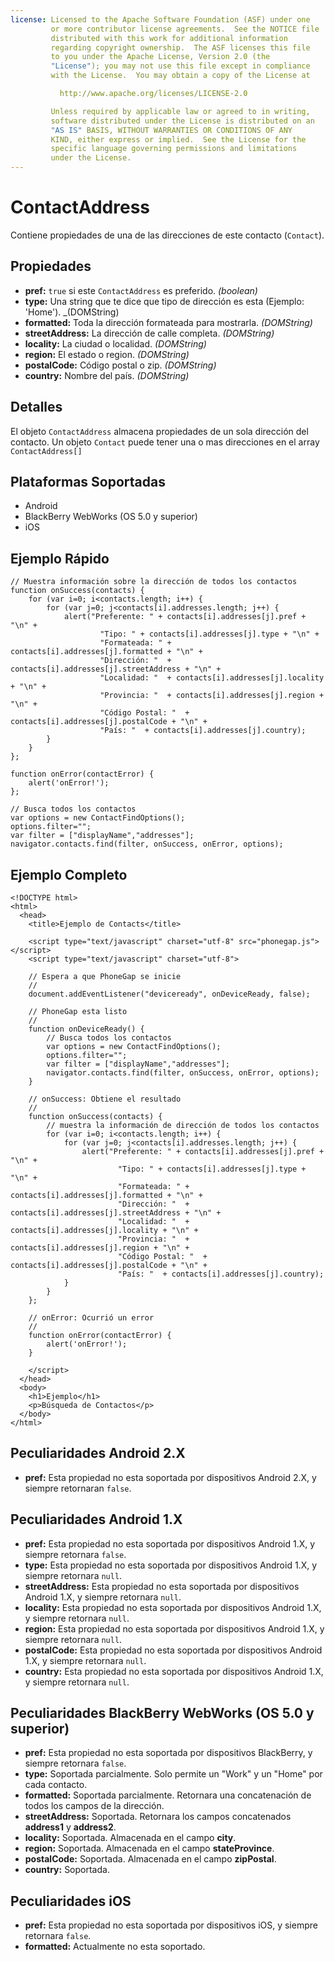 ```yaml
---
license: Licensed to the Apache Software Foundation (ASF) under one
         or more contributor license agreements.  See the NOTICE file
         distributed with this work for additional information
         regarding copyright ownership.  The ASF licenses this file
         to you under the Apache License, Version 2.0 (the
         "License"); you may not use this file except in compliance
         with the License.  You may obtain a copy of the License at

           http://www.apache.org/licenses/LICENSE-2.0

         Unless required by applicable law or agreed to in writing,
         software distributed under the License is distributed on an
         "AS IS" BASIS, WITHOUT WARRANTIES OR CONDITIONS OF ANY
         KIND, either express or implied.  See the License for the
         specific language governing permissions and limitations
         under the License.
---
```


ContactAddress
==============

Contiene propiedades de una de las direcciones de este contacto (`Contact`).

Propiedades
-----------
- __pref:__ `true` si este `ContactAddress` es preferido. _(boolean)_
- __type:__ Una string que te dice que tipo de dirección es esta (Ejemplo: 'Home'). _(DOMString)
- __formatted:__ Toda la dirección formateada para mostrarla. _(DOMString)_
- __streetAddress:__ La dirección de calle completa. _(DOMString)_
- __locality:__ La ciudad o localidad. _(DOMString)_
- __region:__ El estado o region. _(DOMString)_
- __postalCode:__ Código postal o zip. _(DOMString)_
- __country:__ Nombre del país. _(DOMString)_

Detalles
--------

El objeto `ContactAddress` almacena propiedades de un sola dirección del contacto. Un objeto `Contact` puede tener una o mas direcciones en el array `ContactAddress[]`

Plataformas Soportadas
----------------------

- Android
- BlackBerry WebWorks (OS 5.0 y superior)
- iOS

Ejemplo Rápido
--------------

    // Muestra información sobre la dirección de todos los contactos
    function onSuccess(contacts) {
		for (var i=0; i<contacts.length; i++) {
			for (var j=0; j<contacts[i].addresses.length; j++) {
				alert("Preferente: " + contacts[i].addresses[j].pref + "\n" +
						"Tipo: " + contacts[i].addresses[j].type + "\n" +
						"Formateada: " + contacts[i].addresses[j].formatted + "\n" + 
						"Dirección: "  + contacts[i].addresses[j].streetAddress + "\n" + 
						"Localidad: "  + contacts[i].addresses[j].locality + "\n" + 
						"Provincia: "  + contacts[i].addresses[j].region + "\n" + 
						"Código Postal: "  + contacts[i].addresses[j].postalCode + "\n" + 
						"País: "  + contacts[i].addresses[j].country);
			}
		}
    };

    function onError(contactError) {
        alert('onError!');
    };

    // Busca todos los contactos
    var options = new ContactFindOptions();
	options.filter=""; 
	var filter = ["displayName","addresses"];
    navigator.contacts.find(filter, onSuccess, onError, options);

Ejemplo Completo
----------------

    <!DOCTYPE html>
    <html>
      <head>
        <title>Ejemplo de Contacts</title>

        <script type="text/javascript" charset="utf-8" src="phonegap.js"></script>
        <script type="text/javascript" charset="utf-8">

        // Espera a que PhoneGap se inicie
        //
        document.addEventListener("deviceready", onDeviceReady, false);

        // PhoneGap esta listo
        //
        function onDeviceReady() {
		    // Busca todos los contactos
		    var options = new ContactFindOptions();
			options.filter=""; 
			var filter = ["displayName","addresses"];
		    navigator.contacts.find(filter, onSuccess, onError, options);
        }
    
        // onSuccess: Obtiene el resultado
        //
		function onSuccess(contacts) {
			// muestra la información de dirección de todos los contactos
			for (var i=0; i<contacts.length; i++) {
				for (var j=0; j<contacts[i].addresses.length; j++) {
					alert("Preferente: " + contacts[i].addresses[j].pref + "\n" +
							"Tipo: " + contacts[i].addresses[j].type + "\n" +
							"Formateada: " + contacts[i].addresses[j].formatted + "\n" + 
							"Dirección: "  + contacts[i].addresses[j].streetAddress + "\n" + 
							"Localidad: "  + contacts[i].addresses[j].locality + "\n" + 
							"Provincia: "  + contacts[i].addresses[j].region + "\n" + 
							"Código Postal: "  + contacts[i].addresses[j].postalCode + "\n" + 
							"País: "  + contacts[i].addresses[j].country);
				}
			}
		};
    
        // onError: Ocurrió un error
        //
        function onError(contactError) {
            alert('onError!');
        }

        </script>
      </head>
      <body>
        <h1>Ejemplo</h1>
        <p>Búsqueda de Contactos</p>
      </body>
    </html>

Peculiaridades Android 2.X
--------------------------

- __pref:__ Esta propiedad no esta soportada por dispositivos Android 2.X, y siempre retornaran `false`.

Peculiaridades Android 1.X
--------------------------

- __pref:__ Esta propiedad no esta soportada por dispositivos Android 1.X, y siempre retornara `false`.
- __type:__ Esta propiedad no esta soportada por dispositivos Android 1.X, y siempre retornara `null`.
- __streetAddress:__ Esta propiedad no esta soportada por dispositivos Android 1.X, y siempre retornara `null`.
- __locality:__ Esta propiedad no esta soportada por dispositivos Android 1.X, y siempre retornara `null`.
- __region:__ Esta propiedad no esta soportada por dispositivos Android 1.X, y siempre retornara `null`.
- __postalCode:__ Esta propiedad no esta soportada por dispositivos Android 1.X, y siempre retornara `null`.
- __country:__ Esta propiedad no esta soportada por dispositivos Android 1.X, y siempre retornara `null`.

Peculiaridades BlackBerry WebWorks (OS 5.0 y superior)
------------------------------------------------------
- __pref:__ Esta propiedad no esta soportada por dispositivos BlackBerry, y siempre retornara `false`.
- __type:__ Soportada parcialmente. Solo permite un "Work" y un "Home" por cada contacto. 
- __formatted:__ Soportada parcialmente. Retornara una concatenación de todos los campos de la dirección.
- __streetAddress:__ Soportada.  Retornara los campos concatenados __address1__ y __address2__. 
- __locality:__ Soportada. Almacenada en el campo __city__.
- __region:__ Soportada.  Almacenada en el campo __stateProvince__.
- __postalCode:__ Soportada. Almacenada en el campo __zipPostal__.
- __country:__ Soportada.

Peculiaridades iOS
------------------
- __pref:__ Esta propiedad no esta soportada por dispositivos iOS, y siempre retornara `false`.
- __formatted:__ Actualmente no esta soportado.
